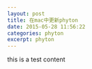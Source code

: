 ```yaml
---
layout: post
title: 在mac中更新phyton
date: 2015-05-28 11:56:22
categories: phyton
excerpt: phyton
---
```

this is a test content
